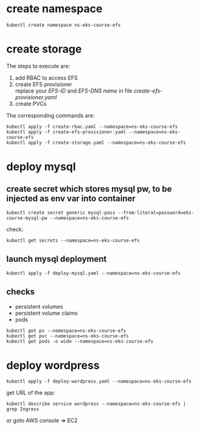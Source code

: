 # create namespace
```
kubectl create namespace ns-eks-course-efs
```

# create storage
The steps to execute are:  

1. add RBAC to access EFS
2. create EFS provisioner  
replace your *EFS-ID* and *EFS-DNS name* in file _create-efs-provisioner.yaml_
3. create PVCs

The corresponding commands are:  
```
kubectl apply -f create-rbac.yaml --namespace=ns-eks-course-efs
kubectl apply -f create-efs-provisioner.yaml --namespace=ns-eks-course-efs
kubectl apply -f create-storage.yaml --namespace=ns-eks-course-efs
```

# deploy mysql
## create secret which stores mysql pw, to be injected as env var into container
```
kubectl create secret generic mysql-pass --from-literal=password=eks-course-mysql-pw --namespace=ns-eks-course-efs
```
check:
```
kubectl get secrets --namespace=ns-eks-course-efs
```

## launch mysql deployment
```
kubectl apply -f deploy-mysql.yaml --namespace=ns-eks-course-efs
```
## checks
* persistent volumes
* persistent volume claims
* pods
```
kubectl get pv --namespace=ns-eks-course-efs
kubectl get pvc --namespace=ns-eks-course-efs
kubectl get pods -o wide --namespace=ns-eks-course-efs
```

# deploy wordpress
```
kubectl apply -f deploy-wordpress.yaml --namespace=ns-eks-course-efs
```
get URL of the app:
```
kubectl describe service wordpress --namespace=ns-eks-course-efs | grep Ingress
```
or goto AWS console => EC2

```
